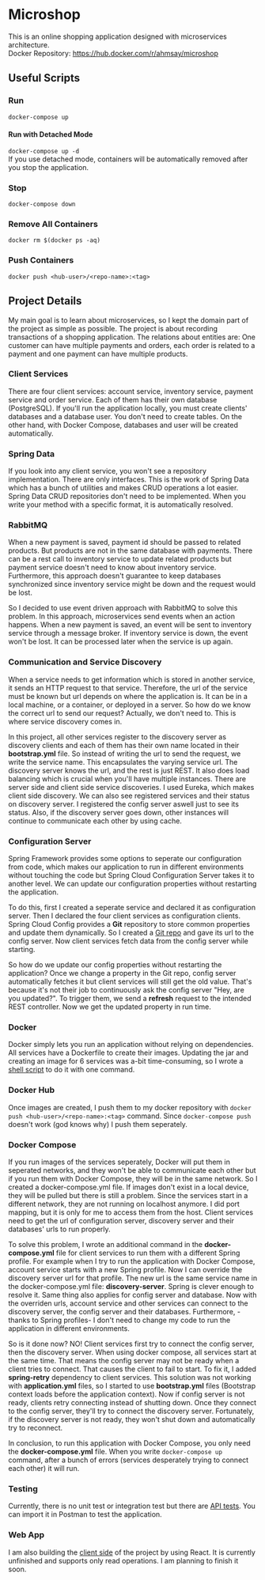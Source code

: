 # Microshop
This is an online shopping application designed with microservices architecture.<br>
Docker Repository: https://hub.docker.com/r/ahmsay/microshop
## Useful Scripts
### Run
`docker-compose up`
#### Run with Detached Mode
`docker-compose up -d`<br>
If you use detached mode, containers will be automatically removed after you stop the application.
### Stop
`docker-compose down`
### Remove All Containers
`docker rm $(docker ps -aq)`
### Push Containers
`docker push <hub-user>/<repo-name>:<tag>`
## Project Details
My main goal is to learn about microservices, so I kept the domain part of the project as simple as possible. The project is about recording transactions of a shopping application. The relations about entities are: One customer can have multiple payments and orders, each order is related to a payment and one payment can have multiple products.
### Client Services
There are four client services: account service, inventory service, payment service and order service. Each of them has their own database (PostgreSQL). If you'll run the application locally, you must create clients' databases and a database user. You don't need to create tables. On the other hand, with Docker Compose, databases and user will be created automatically.
### Spring Data
If you look into any client service, you won't see a repository implementation. There are only interfaces. This is the work of Spring Data which has a bunch of utilities and makes CRUD operations a lot easier. Spring Data CRUD repositories don't need to be implemented. When you write your method with a specific format, it is automatically resolved.
### RabbitMQ
When a new payment is saved, payment id should be passed to related products. But products are not in the same database with payments. There can be a rest call to inventory service to update related products but payment service doesn't need to know about inventory service. Furthermore, this approach doesn't guarantee to keep databases synchronized since inventory service might be down and the request would be lost.</br>

So I decided to use event driven approach with RabbitMQ to solve this problem. In this approach, microservices send events when an action happens. When a new payment is saved, an event will be sent to inventory service through a message broker. If inventory service is down, the event won't be lost. It can be processed later when the service is up again.
### Communication and Service Discovery
When a service needs to get information which is stored in another service, it sends an HTTP request to that service. Therefore, the url of the service must be known but url depends on where the application is. It can be in a local machine, or a container, or deployed in a server. So how do we know the correct url to send our request? Actually, we don't need to. This is where service discovery comes in.</br>

In this project, all other services register to the discovery server as discovery clients and each of them has their own name located in their <b>bootstrap.yml</b> file. So instead of writing the url to send the request, we write the service name. This encapsulates the varying service url. The discovery server knows the url, and the rest is just REST. It also does load balancing which is crucial when you'll have multiple instances. There are server side and client side service discoveries. I used Eureka, which makes client side discovery. We can also see registered services and their status on discovery server. I registered the config server aswell just to see its status. Also, if the discovery server goes down, other instances will continue to communicate each other by using cache.
### Configuration Server
Spring Framework provides some options to seperate our configuration from code, which makes our application to run in different environments without touching the code but Spring Cloud Configuration Server takes it to another level. We can update our configuration properties without restarting the application.</br>

To do this, first I created a seperate service and declared it as configuration server. Then I declared the four client services as configuration clients. Spring Cloud Config provides a <b>Git</b> repository to store common properties and update them dynamically. So I created a <a href="https://github.com/ahmsay/Microshop-Configuration" target="_blank">Git repo</a> and gave its url to the config server. Now client services fetch data from the config server while starting.</br>

So how do we update our config properties without restarting the application? Once we change a property in the Git repo, config server automatically fetches it but client services will still get the old value. That's because it's not their job to continuously ask the config server "Hey, are you updated?". To trigger them, we send a <b>refresh</b> request to the intended REST controller. Now we get the updated property in run time.
### Docker
Docker simply lets you run an application without relying on dependencies. All services have a Dockerfile to create their images. Updating the jar and creating an image for 6 services was a-bit time-consuming, so I wrote a <a href="https://github.com/ahmsay/Microshop/blob/master/extra/build_images.sh" target="_blank">shell script</a> to do it with one command.
### Docker Hub
Once images are created, I push them to my docker repository with `docker push <hub-user>/<repo-name>:<tag>` command. Since `docker-compose push` doesn't work (god knows why) I push them seperately.
### Docker Compose
If you run images of the services seperately, Docker will put them in seperated networks, and they won't be able to communicate each other but if you run them with Docker Compose, they will be in the same network. So I created a docker-compose.yml file. If images don't exist in a local device, they will be pulled but there is still a problem. Since the services start in a different network, they are not running on localhost anymore. I did port mapping, but it is only for me to access them from the host. Client services need to get the url of configuration server, discovery server and their databases' urls to run properly.</br>

To solve this problem, I wrote an additional command in the <b>docker-compose.yml</b> file for client services to run them with a different Spring profile. For example when I try to run the application with Docker Compose, account service starts with a new Spring profile. Now I can override the discovery server url for that profile. The new url is the same service name in the docker-compose.yml file: <b>discovery-server</b>. Spring is clever enough to resolve it. Same thing also applies for config server and database. Now with the overriden urls, account service and other services can connect to the discovery server, the config server and their databases. Furthermore, -thanks to Spring profiles- I don't need to change my code to run the application in different environments.</br>

So is it done now? NO! Client services first try to connect the config server, then the discovery server. When using docker compose, all services start at the same time. That means the config server may not be ready when a client tries to connect. That causes the client to fail to start. To fix it, I added <b>spring-retry</b> dependency to client services. This solution was not working with <b>application.yml</b> files, so I started to use <b>bootstrap.yml</b> files (Bootstrap context loads before the application context). Now if config server is not ready, clients retry connecting instead of shutting down. Once they connect to the config server, they'll try to connect the discovery server. Fortunately, if the discovery server is not ready, they won't shut down and automatically try to reconnect.</br>

In conclusion, to run this application with Docker Compose, you only need the <b>docker-compose.yml</b> file. When you write `docker-compose up` command, after a bunch of errors (services desperately trying to connect each other) it will run.
### Testing
Currently, there is no unit test or integration test but there are <a href="https://github.com/ahmsay/Microshop/blob/master/extra/microshop.postman_collection.json" target="_blank">API tests</a>. You can import it in Postman to test the application.
### Web App
I am also building the <a href="https://github.com/ahmsay/Microshop-Web" target="_blank">client side</a> of the project by using React. It is currently unfinished and supports only read operations. I am planning to finish it soon.
